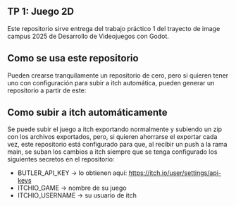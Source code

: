 ## TP 1: Juego 2D

Este repositorio sirve entrega del trabajo práctico 1 del trayecto de image campus 2025 de Desarrollo de Videojuegos con Godot.

## Como se usa este repositorio

Pueden crearse tranquilamente un repositorio de cero, pero si quieren tener uno con configuración para subir a itch automática, pueden generar un repositorio a partir de este:


## Como subir a itch automáticamente

Se puede subir el juego a itch exportando normalmente y subiendo un zip con los archivos exportados, pero, si quieren ahorrarse el exportar cada vez, este repositorio está configurado para que, al recibir un push a la rama main, se suban los cambios a itch siempre que se tenga configurado los siguientes secretos en el repositorio:

- BUTLER_API_KEY -> lo obtienen aquí: https://itch.io/user/settings/api-keys
- ITCHIO_GAME -> nombre de su juego
- ITCHIO_USERNAME -> su usuario de itch
